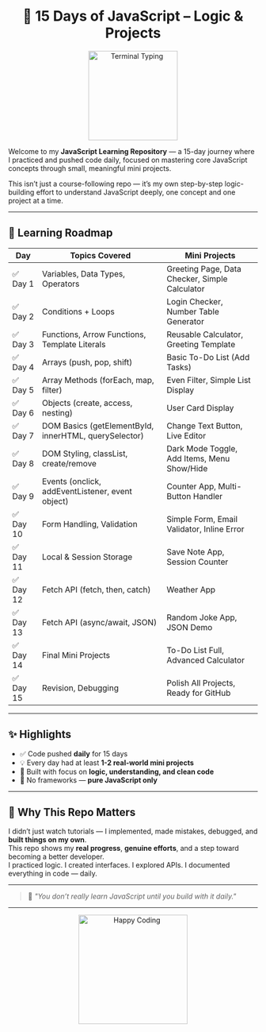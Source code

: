 <div align="center">

# 🚀 15 Days of JavaScript – Logic & Projects

<img src="https://media.giphy.com/media/qgQUggAC3Pfv687qPC/giphy.gif" width="180" alt="Terminal Typing"/>


</div>

Welcome to my **JavaScript Learning Repository** — a 15-day journey where I practiced and pushed code daily, focused on mastering core JavaScript concepts through small, meaningful mini projects.

This isn’t just a course-following repo — it’s my own step-by-step logic-building effort to understand JavaScript deeply, one concept and one project at a time.

---

## 📅 Learning Roadmap

| Day | Topics Covered | Mini Projects |
|-----|----------------|----------------|
| ✅ Day 1 | Variables, Data Types, Operators | Greeting Page, Data Checker, Simple Calculator |
| ✅ Day 2 | Conditions + Loops | Login Checker, Number Table Generator |
| ✅ Day 3 | Functions, Arrow Functions, Template Literals | Reusable Calculator, Greeting Template |
| ✅ Day 4 | Arrays (push, pop, shift) | Basic To-Do List (Add Tasks) |
| ✅ Day 5 | Array Methods (forEach, map, filter) | Even Filter, Simple List Display |
| ✅ Day 6 | Objects (create, access, nesting) | User Card Display |
| ✅ Day 7 | DOM Basics (getElementById, innerHTML, querySelector) | Change Text Button, Live Editor |
| ✅ Day 8 | DOM Styling, classList, create/remove | Dark Mode Toggle, Add Items, Menu Show/Hide |
| ✅ Day 9 | Events (onclick, addEventListener, event object) | Counter App, Multi-Button Handler |
| ✅ Day 10 | Form Handling, Validation | Simple Form, Email Validator, Inline Error |
| ✅ Day 11 | Local & Session Storage | Save Note App, Session Counter |
| ✅ Day 12 | Fetch API (fetch, then, catch) | Weather App |
| ✅ Day 13 | Fetch API (async/await, JSON) | Random Joke App, JSON Demo |
| ✅ Day 14 | Final Mini Projects | To-Do List Full, Advanced Calculator |
| ✅ Day 15 | Revision, Debugging | Polish All Projects, Ready for GitHub |

---

## ✨ Highlights

- ✅ Code pushed **daily** for 15 days  
- 💡 Every day had at least **1-2 real-world mini projects**  
- 🎯 Built with focus on **logic, understanding, and clean code**  
- 🚫 No frameworks — **pure JavaScript only**

---

## 🙌 Why This Repo Matters

I didn’t just watch tutorials — I implemented, made mistakes, debugged, and **built things on my own**.  
This repo shows my **real progress**, **genuine efforts**, and a step toward becoming a better developer.  
I practiced logic. I created interfaces. I explored APIs. I documented everything in code — daily.

---

> 🧠 _"You don’t really learn JavaScript until you build with it daily."_  

---

<div align="center">
  <img src="https://media.giphy.com/media/qgQUggAC3Pfv687qPC/giphy.gif" width="220" alt="Happy Coding">
</div>
